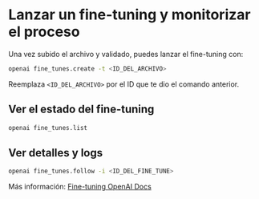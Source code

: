 # Lanzar un fine-tuning y monitorizar el proceso

Una vez subido el archivo y validado, puedes lanzar el fine-tuning con:

```bash
openai fine_tunes.create -t <ID_DEL_ARCHIVO>
```

Reemplaza `<ID_DEL_ARCHIVO>` por el ID que te dio el comando anterior.

## Ver el estado del fine-tuning

```bash
openai fine_tunes.list
```

## Ver detalles y logs

```bash
openai fine_tunes.follow -i <ID_DEL_FINE_TUNE>
```

Más información: [Fine-tuning OpenAI Docs](https://platform.openai.com/docs/guides/fine-tuning) 